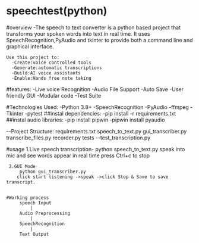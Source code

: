 # speechtest(python)
   #overview
     -The speech to text converter is a python based project that transforms your spoken words
    into text in real time.
    It uses SpeechRecognition,PyAudio and tkinter to provide both a command line and graphical
    interface.

    Use this project to:
      -Create:voice controlled tools
      -Generate:automatic transcriptions
      -Build:AI voice assistants
      -Enable:Hands free note taking

  #features:
     -Live voice Recognition
     -Audio File Support
     -Auto Save
     -User friendly GUI
     -Modular code
     -Test Suite

  #Technologies Used:
     -Python 3.8+
     -SpeechRecognition
     -PyAudio
     -ffmpeg
     -Tkinter
     -pytest
  ##instal dependencies:
     -pip install -r requirements.txt
  ##instal audio libraries:
     -pip install pipwin
     -pipwin install pyaudio

     
--Project Structure:
    requirements.txt
    speech_to_text.py
    gui_transcriber.py
    transcribe_files.py
    recorder.py
    tests
      --test_transcription.py

  #usage
     1.Live speech transcription-
        python speech_to_text.py
      speak into mic and see words appear in real time
       press Ctrl+c to stop

     2.GUI Mode
         python gui_transcriber.py
        click start listening ->speak ->click Stop & Save to save transcript.


    #Working process
         speech Input
             |
         Audio Preprocessing
             |
         SpeechRecognition
             |
         Text Output
  

     
     
    
